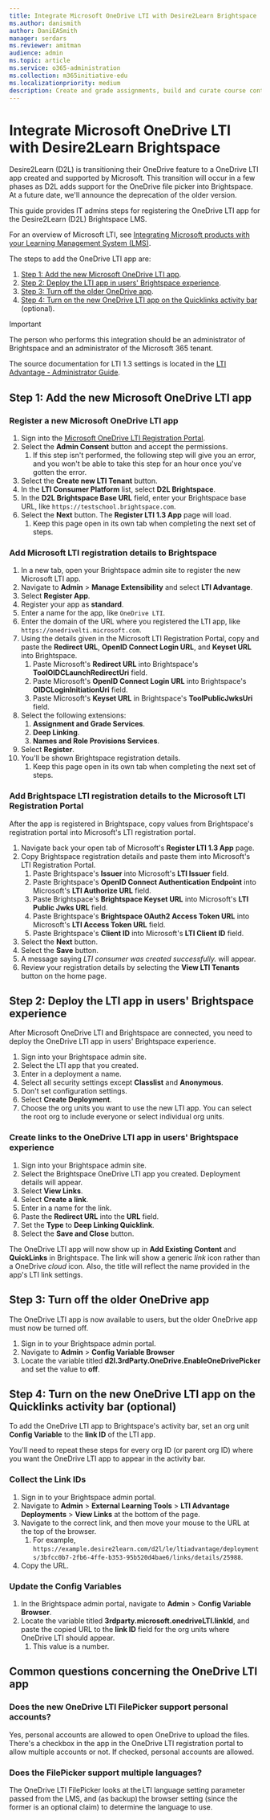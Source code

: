 ```yaml
---
title: Integrate Microsoft OneDrive LTI with Desire2Learn Brightspace
ms.author: danismith
author: DaniEASmith
manager: serdars
ms.reviewer: amitman 
audience: admin
ms.topic: article
ms.service: o365-administration
ms.collection: m365initiative-edu
ms.localizationpriority: medium
description: Create and grade assignments, build and curate course content, and collaborate on files in real time with the new Microsoft OneDrive Learning Tools Interoperability for Desire2Learn Brightspace.
---
```


# Integrate Microsoft OneDrive LTI with Desire2Learn Brightspace

Desire2Learn (D2L) is transitioning their OneDrive feature to a OneDrive LTI app created and supported by Microsoft. This transition will occur in a few phases as D2L adds support for the OneDrive file picker into Brightspace. At a future date, we'll announce the deprecation of the older version.

This guide provides IT admins steps for registering the OneDrive LTI app for the Desire2Learn (D2L) Brightspace LMS.

For an overview of Microsoft LTI, see [Integrating Microsoft products with your Learning Management System (LMS)](index.md).

The steps to add the OneDrive LTI app are:

1. [Step 1: Add the new Microsoft OneDrive LTI app](#step-1-add-the-new-microsoft-onedrive-lti-app).
1. [Step 2: Deploy the LTI app in users' Brightspace experience](#step-2-deploy-the-lti-app-in-users-brightspace-experience).
1. [Step 3: Turn off the older OneDrive app](#step-3-turn-off-the-older-onedrive-app).
1. [Step 4: Turn on the new OneDrive LTI app on the Quicklinks activity bar](#step-4-turn-on-the-new-onedrive-lti-app-on-the-quicklinks-activity-bar-optional) (optional).

> [!IMPORTANT]
> The person who performs this integration should be an administrator of Brightspace and an administrator of the Microsoft 365 tenant.
>
> The source documentation for LTI 1.3 settings is located in the [LTI Advantage - Administrator Guide](https://community.brightspace.com/s/article/LTI-Advantage-Administrator-Guide).

## Step 1: Add the new Microsoft OneDrive LTI app

### Register a new Microsoft OneDrive LTI app

1. Sign into the [Microsoft OneDrive LTI Registration Portal](https://onedrivelti.microsoft.com/admin).
1. Select the **Admin Consent** button and accept the permissions.
    1. If this step isn't performed, the following step will give you an error, and you won't be able to take this step for an hour once you've gotten the error.
1. Select the **Create new LTI Tenant** button.
1. In the **LTI Consumer Platform** list, select **D2L Brightspace**.
1. In the **D2L Brightspace Base URL** field, enter your Brightspace base URL, like `https://testschool.brightspace.com`.
1. Select the **Next** button. The **Register LTI 1.3 App** page will load.
    1. Keep this page open in its own tab when completing the next set of steps.

### Add Microsoft LTI registration details to Brightspace

1. In a new tab, open your Brightspace admin site to register the new Microsoft LTI app.
1. Navigate to **Admin** > **Manage Extensibility** and select **LTI Advantage**.
1. Select **Register App**.
1. Register your app as **standard**.
1. Enter a name for the app, like `OneDrive LTI`.
1. Enter the domain of the URL where you registered the LTI app, like `https://onedrivelti.microsoft.com`.
1. Using the details given in the Microsoft LTI Registration Portal, copy and paste the **Redirect URL**, **OpenID Connect Login URL**, and **Keyset URL** into Brightspace.
    1. Paste Microsoft's **Redirect URL** into Brightspace's **ToolOIDCLaunchRedirectUri** field.
    1. Paste Microsoft's **OpenID Connect Login URL** into Brightspace's **OIDCLoginInitiationUri** field.
    1. Paste Microsoft's **Keyset URL** in Brightspace's **ToolPublicJwksUri** field.
1. Select the following extensions:
    1. **Assignment and Grade Services**.
    1. **Deep Linking**.
    1. **Names and Role Provisions Services**.
1. Select **Register**.
1. You'll be shown Brightspace registration details.
    1. Keep this page open in its own tab when completing the next set of steps.

### Add Brightspace LTI registration details to the Microsoft LTI Registration Portal

After the app is registered in Brightspace, copy values from Brightspace's registration portal into Microsoft's LTI registration portal.

1. Navigate back your open tab of Microsoft's **Register LTI 1.3 App** page.
1. Copy Brightspace registration details and paste them into Microsoft's LTI Registration Portal.
    1. Paste Brightspace's **Issuer** into Microsoft's **LTI Issuer** field.
    2. Paste Brightspace's **OpenID Connect Authentication Endpoint** into Microsoft's **LTI Authorize URL** field.
    3. Paste Brightspace's **Brightspace Keyset URL** into Microsoft's **LTI Public Jwks URL** field.
    4. Paste Brightspace's **Brightspace OAuth2 Access Token URL** into Microsoft's **LTI Access Token URL** field.
    5. Paste Brightspace's **Client ID** into Microsoft's **LTI Client ID** field.
1. Select the **Next** button.
1. Select the **Save** button.
1. A message saying *LTI consumer was created successfully.* will appear.
1. Review your registration details by selecting the **View LTI Tenants** button on the home page.

## Step 2: Deploy the LTI app in users' Brightspace experience

After Microsoft OneDrive LTI and Brightspace are connected, you need to deploy the OneDrive LTI app in users' Brightspace experience.

1. Sign into your Brightspace admin site.
1. Select the LTI app that you created.
1. Enter in a deployment a name.
1. Select all security settings except **Classlist** and **Anonymous**.
1. Don't set configuration settings.
1. Select **Create Deployment**.
1. Choose the org units you want to use the new LTI app. You can select the root org to include everyone or select individual org units.

### Create links to the OneDrive LTI app in users' Brightspace experience

1. Sign into your Brightspace admin site.
1. Select the Brightspace OneDrive LTI app you created. Deployment details will appear.
1. Select **View Links**.
1. Select **Create a link**.
1. Enter in a name for the link.
1. Paste the **Redirect URL** into the **URL** field.
1. Set the **Type** to **Deep Linking Quicklink**.
1. Select the **Save and Close** button.

The OneDrive LTI app will now show up in **Add Existing Content** and **QuickLinks** in Brightspace. The link will show a generic *link* icon rather than a OneDrive *cloud* icon. Also, the title will reflect the name provided in the app's LTI link settings.

## Step 3: Turn off the older OneDrive app

The OneDrive LTI app is now available to users, but the older OneDrive app must now be turned off.

1. Sign in to your Brightspace admin portal.
1. Navigate to **Admin** > **Config Variable Browser**
1. Locate the variable titled **d2l.3rdParty.OneDrive.EnableOneDrivePicker** and set the value to **off**.

## Step 4: Turn on the new OneDrive LTI app on the Quicklinks activity bar (optional)

To add the OneDrive LTI app to Brightspace's activity bar, set an org unit **Config Variable** to the **link ID** of the LTI app.

You'll need to repeat these steps for every org ID (or parent org ID) where you want the OneDrive LTI app to appear in the activity bar.

### Collect the Link IDs

1. Sign in to your Brightspace admin portal.
1. Navigate to **Admin** > **External Learning Tools** > **LTI Advantage Deployments** > **View Links** at the bottom of the page.
1. Navigate to the correct link, and then move your mouse to the URL at the top of the browser.
    1. For example, `https://example.desire2learn.com/d2l/le/ltiadvantage/deployments/3bfcc0b7-2fb6-4ffe-b353-95b520d4bae6/links/details/25988`.
1. Copy the URL.

### Update the Config Variables

1. In the Brightspace admin portal, navigate to **Admin** > **Config Variable Browser**.
1. Locate the variable titled **3rdparty.microsoft.onedriveLTI.linkId**, and paste the copied URL to the **link ID** field for the org units where OneDrive LTI should appear.
    1. This value is a number.

## Common questions concerning the OneDrive LTI app

### Does the new OneDrive LTI FilePicker support personal accounts?

Yes, personal accounts are allowed to open OneDrive to upload the files. There's a checkbox in the app in the OneDrive LTI registration portal to allow multiple accounts or not. If checked, personal accounts are allowed.

### Does the FilePicker support multiple languages?

The OneDrive LTI FilePicker looks at the LTI language setting parameter passed from the LMS, and (as backup) the browser setting (since the former is an optional claim) to determine the language to use.
